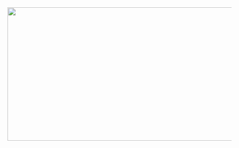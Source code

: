 <img src="https://www.icegif.com/wp-content/uploads/2023/04/icegif-1365.gif" width="1000" height="300">
